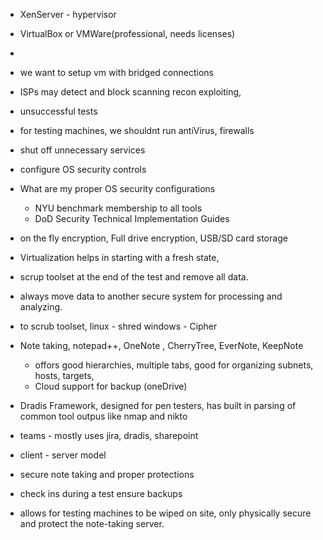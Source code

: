 * XenServer - hypervisor
* VirtualBox or VMWare(professional, needs licenses)
* 
* we want to setup vm with bridged connections

* ISPs may detect and block scanning recon exploiting,
* unsuccessful tests
* for testing machines, we shouldnt run antiVirus, firewalls

* shut off unnecessary services
* configure OS security controls

* What are my proper OS security configurations
    * NYU benchmark membership to all tools
    * DoD Security Technical Implementation Guides

* on the fly encryption, Full drive encryption, USB/SD card storage

* Virtualization helps in starting with a fresh state,
* scrup toolset at the end of the test and remove all data.
* always move data to another secure system for processing and analyzing.
* to scrub toolset, linux - shred
    windows - Cipher

* Note taking, notepad++, OneNote , CherryTree, EverNote, KeepNote
    * offors good hierarchies, multiple tabs, good for organizing subnets, hosts, targets,
    * Cloud support for backup (oneDrive)

* Dradis Framework, designed for pen testers, has built in parsing of common tool outpus like nmap and nikto

* teams - mostly uses jira, dradis, sharepoint
* client - server model
* secure note taking and proper protections
* check ins during a test ensure backups
* allows for testing machines to be wiped on site, only physically secure and protect the note-taking server.

